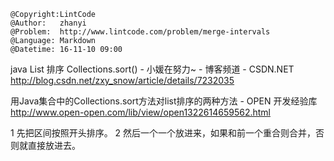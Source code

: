 ```
@Copyright:LintCode
@Author:   zhanyi
@Problem:  http://www.lintcode.com/problem/merge-intervals
@Language: Markdown
@Datetime: 16-11-10 09:00
```

java List 排序 Collections.sort() - 小媛在努力~ - 博客频道 - CSDN.NET  http://blog.csdn.net/zxy_snow/article/details/7232035

用Java集合中的Collections.sort方法对list排序的两种方法 - OPEN 开发经验库  http://www.open-open.com/lib/view/open1322614659562.html


1 先把区间按照开头排序。
2 然后一个一个放进来，如果和前一个重合则合并，否则就直接放进去。